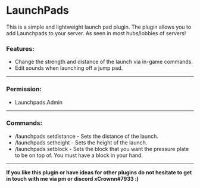 # LaunchPads
This is a simple and lightweight launch pad plugin. The plugin allows you to add Launchpads to your server. As seen in most hubs/lobbies of servers!

### Features:
- Change the strength and distance of the launch via in-game commands.
- Edit sounds when launching off a jump pad.

------------


### Permission:
- Launchpads.Admin

------------


### Commands:
-  /launchpads setdistance - Sets the distance of the launch.
-  /launchpads setheight - Sets the height of the launch.
-  /launchpads setblock - Sets the block that you want the pressure plate to be on top of. You must have a block in your hand.

------------

**If you like this plugin or have ideas for other plugins do not hesitate to get in touch with me via pm or discord xCrownn#7933 :)**
